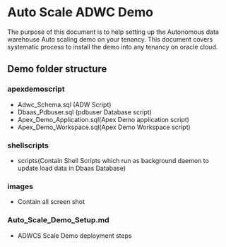 # Auto Scale ADWC Demo


The purpose of this document is to help setting up the Autonomous data warehouse Auto scaling demo on your tenancy. This document covers systematic process to install the demo into any tenancy on oracle cloud.

## Demo folder structure

### apexdemoscript
- Adwc_Schema.sql (ADW Script)
- Dbaas_Pdbuser.sql (pdbuser Database script)
- Apex_Demo_Application.sql(Apex Demo application script)
- Apex_Demo_Workspace.sql(Apex Demo Workspace script)

### shellscripts
- scripts(Contain Shell Scripts which run as background daemon to update load data in Dbaas Database)

### images
- Contain all screen shot

### Auto_Scale_Demo_Setup.md
- ADWCS Scale Demo deployment steps
